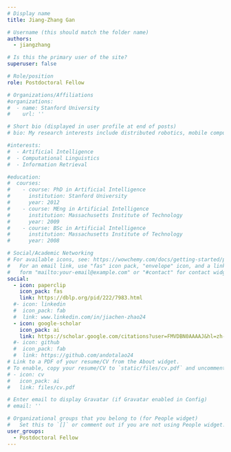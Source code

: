 ```yaml
---
# Display name
title: Jiang-Zhang Gan

# Username (this should match the folder name)
authors:
  - jiangzhang

# Is this the primary user of the site?
superuser: false

# Role/position
role: Postdoctoral Fellow

# Organizations/Affiliations
#organizations:
#  - name: Stanford University
#    url: ''

# Short bio (displayed in user profile at end of posts)
# bio: My research interests include distributed robotics, mobile computing and programmable matter.

#interests:
#  - Artificial Intelligence
#  - Computational Linguistics
#  - Information Retrieval

#education:
#  courses:
#    - course: PhD in Artificial Intelligence
#      institution: Stanford University
#      year: 2012
#    - course: MEng in Artificial Intelligence
#      institution: Massachusetts Institute of Technology
#      year: 2009
#    - course: BSc in Artificial Intelligence
#      institution: Massachusetts Institute of Technology
#      year: 2008

# Social/Academic Networking
# For available icons, see: https://wowchemy.com/docs/getting-started/page-builder/#icons
#   For an email link, use "fas" icon pack, "envelope" icon, and a link in the
#   form "mailto:your-email@example.com" or "#contact" for contact widget.
social:
  - icon: paperclip
    icon_pack: fas
    link: https://dblp.org/pid/222/7983.html
  #- icon: linkedin
  #  icon_pack: fab
  #  link: www.linkedin.com/in/jiachen-zhao24
  - icon: google-scholar
    icon_pack: ai
    link: https://scholar.google.com/citations?user=FMVDBN0AAAAJ&hl=zh-CN
  #- icon: github
  #  icon_pack: fab
  #  link: https://github.com/andotalao24
# Link to a PDF of your resume/CV from the About widget.
# To enable, copy your resume/CV to `static/files/cv.pdf` and uncomment the lines below.
# - icon: cv
#   icon_pack: ai
#   link: files/cv.pdf

# Enter email to display Gravatar (if Gravatar enabled in Config)
# email: ''

# Organizational groups that you belong to (for People widget)
#   Set this to `[]` or comment out if you are not using People widget.
user_groups:
  - Postdoctoral Fellow
---
```


